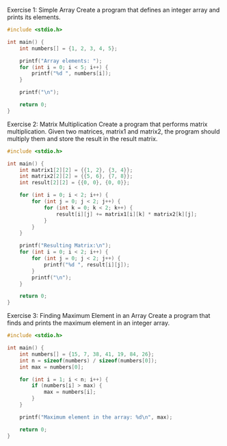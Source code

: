 Exercise 1: Simple Array
Create a program that defines an integer array and prints its elements.

```c
#include <stdio.h>

int main() {
    int numbers[] = {1, 2, 3, 4, 5};

    printf("Array elements: ");
    for (int i = 0; i < 5; i++) {
        printf("%d ", numbers[i]);
    }

    printf("\n");

    return 0;
}
```

Exercise 2: Matrix Multiplication
Create a program that performs matrix multiplication. Given two matrices, matrix1 and matrix2, the program should multiply them and store the result in the result matrix.

```c
#include <stdio.h>

int main() {
    int matrix1[2][2] = {{1, 2}, {3, 4}};
    int matrix2[2][2] = {{5, 6}, {7, 8}};
    int result[2][2] = {{0, 0}, {0, 0}};

    for (int i = 0; i < 2; i++) {
        for (int j = 0; j < 2; j++) {
            for (int k = 0; k < 2; k++) {
                result[i][j] += matrix1[i][k] * matrix2[k][j];
            }
        }
    }

    printf("Resulting Matrix:\n");
    for (int i = 0; i < 2; i++) {
        for (int j = 0; j < 2; j++) {
            printf("%d ", result[i][j]);
        }
        printf("\n");
    }

    return 0;
}
```

Exercise 3: Finding Maximum Element in an Array
Create a program that finds and prints the maximum element in an integer array.

```c
#include <stdio.h>

int main() {
    int numbers[] = {15, 7, 38, 41, 19, 84, 26};
    int n = sizeof(numbers) / sizeof(numbers[0]);
    int max = numbers[0];

    for (int i = 1; i < n; i++) {
        if (numbers[i] > max) {
            max = numbers[i];
        }
    }

    printf("Maximum element in the array: %d\n", max);

    return 0;
}
```